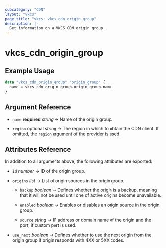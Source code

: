 ```yaml
---
subcategory: "CDN"
layout: "vkcs"
page_title: "vkcs: vkcs_cdn_origin_group"
description: |-
  Get information on a VKCS CDN origin group.
---
```


# vkcs_cdn_origin_group



## Example Usage

```terraform
data "vkcs_cdn_origin_group" "origin_group" {
  name = vkcs_cdn_origin_group.origin_group.name
}
```

## Argument Reference
- `name` **required** *string* &rarr;  Name of the origin group.

- `region` optional *string* &rarr;  The region in which to obtain the CDN client. If omitted, the `region` argument of the provider is used.


## Attributes Reference
In addition to all arguments above, the following attributes are exported:
- `id` *number* &rarr;  ID of the origin group.

- `origins`  *list* &rarr;  List of origin sources in the origin group.
  - `backup` *boolean* &rarr;  Defines whether the origin is a backup, meaning that it will not be used until one of active origins become unavailable.

  - `enabled` *boolean* &rarr;  Enables or disables an origin source in the origin group.

  - `source` *string* &rarr;  IP address or domain name of the origin and the port, if custom port is used.


- `use_next` *boolean* &rarr;  Defines whether to use the next origin from the origin group if origin responds with 4XX or 5XX codes.


